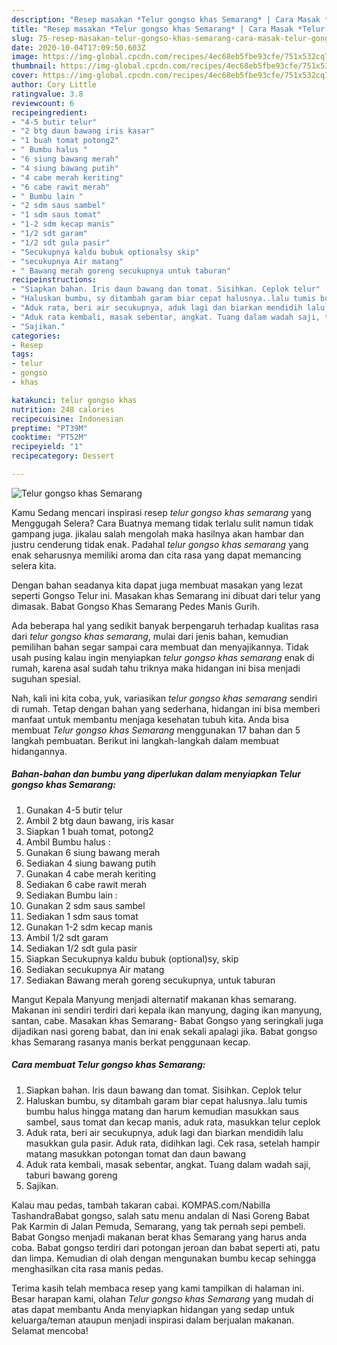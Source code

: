 ```yaml
---
description: "Resep masakan *Telur gongso khas Semarang* | Cara Masak *Telur gongso khas Semarang* Yang Paling Enak"
title: "Resep masakan *Telur gongso khas Semarang* | Cara Masak *Telur gongso khas Semarang* Yang Paling Enak"
slug: 75-resep-masakan-telur-gongso-khas-semarang-cara-masak-telur-gongso-khas-semarang-yang-paling-enak
date: 2020-10-04T17:09:50.603Z
image: https://img-global.cpcdn.com/recipes/4ec68eb5fbe93cfe/751x532cq70/telur-gongso-khas-semarang-foto-resep-utama.jpg
thumbnail: https://img-global.cpcdn.com/recipes/4ec68eb5fbe93cfe/751x532cq70/telur-gongso-khas-semarang-foto-resep-utama.jpg
cover: https://img-global.cpcdn.com/recipes/4ec68eb5fbe93cfe/751x532cq70/telur-gongso-khas-semarang-foto-resep-utama.jpg
author: Cory Little
ratingvalue: 3.8
reviewcount: 6
recipeingredient:
- "4-5 butir telur"
- "2 btg daun bawang iris kasar"
- "1 buah tomat potong2"
- " Bumbu halus "
- "6 siung bawang merah"
- "4 siung bawang putih"
- "4 cabe merah keriting"
- "6 cabe rawit merah"
- " Bumbu lain "
- "2 sdm saus sambel"
- "1 sdm saus tomat"
- "1-2 sdm kecap manis"
- "1/2 sdt garam"
- "1/2 sdt gula pasir"
- "Secukupnya kaldu bubuk optionalsy skip"
- "secukupnya Air matang"
- " Bawang merah goreng secukupnya untuk taburan"
recipeinstructions:
- "Siapkan bahan. Iris daun bawang dan tomat. Sisihkan. Ceplok telur"
- "Haluskan bumbu, sy ditambah garam biar cepat halusnya..lalu tumis bumbu halus hingga matang dan harum kemudian masukkan saus sambel, saus tomat dan kecap manis, aduk rata, masukkan telur ceplok"
- "Aduk rata, beri air secukupnya, aduk lagi dan biarkan mendidih lalu masukkan gula pasir. Aduk rata, didihkan lagi. Cek rasa, setelah hampir matang masukkan potongan tomat dan daun bawang"
- "Aduk rata kembali, masak sebentar, angkat. Tuang dalam wadah saji, taburi bawang goreng"
- "Sajikan."
categories:
- Resep
tags:
- telur
- gongso
- khas

katakunci: telur gongso khas 
nutrition: 248 calories
recipecuisine: Indonesian
preptime: "PT39M"
cooktime: "PT52M"
recipeyield: "1"
recipecategory: Dessert

---
```



![*Telur gongso khas Semarang*](https://img-global.cpcdn.com/recipes/4ec68eb5fbe93cfe/751x532cq70/telur-gongso-khas-semarang-foto-resep-utama.jpg)

Kamu Sedang mencari inspirasi resep *telur gongso khas semarang* yang Menggugah Selera? Cara Buatnya memang tidak terlalu sulit namun tidak gampang juga. jikalau salah mengolah maka hasilnya akan hambar dan justru cenderung tidak enak. Padahal *telur gongso khas semarang* yang enak seharusnya memiliki aroma dan cita rasa yang dapat memancing selera kita.

Dengan bahan seadanya kita dapat juga membuat masakan yang lezat seperti Gongso Telur ini. Masakan khas Semarang ini dibuat dari telur yang dimasak. Babat Gongso Khas Semarang Pedes Manis Gurih.

Ada beberapa hal yang sedikit banyak berpengaruh terhadap kualitas rasa dari *telur gongso khas semarang*, mulai dari jenis bahan, kemudian pemilihan bahan segar sampai cara membuat dan menyajikannya. Tidak usah pusing kalau ingin menyiapkan *telur gongso khas semarang* enak di rumah, karena asal sudah tahu triknya maka hidangan ini bisa menjadi suguhan spesial.


Nah, kali ini kita coba, yuk, variasikan *telur gongso khas semarang* sendiri di rumah. Tetap dengan bahan yang sederhana, hidangan ini bisa memberi manfaat untuk membantu menjaga kesehatan tubuh kita. Anda bisa membuat *Telur gongso khas Semarang* menggunakan 17 bahan dan 5 langkah pembuatan. Berikut ini langkah-langkah dalam membuat hidangannya.

<!--inarticleads1-->

##### Bahan-bahan dan bumbu yang diperlukan dalam menyiapkan *Telur gongso khas Semarang*:

1. Gunakan 4-5 butir telur
1. Ambil 2 btg daun bawang, iris kasar
1. Siapkan 1 buah tomat, potong2
1. Ambil  Bumbu halus :
1. Gunakan 6 siung bawang merah
1. Sediakan 4 siung bawang putih
1. Gunakan 4 cabe merah keriting
1. Sediakan 6 cabe rawit merah
1. Sediakan  Bumbu lain :
1. Gunakan 2 sdm saus sambel
1. Sediakan 1 sdm saus tomat
1. Gunakan 1-2 sdm kecap manis
1. Ambil 1/2 sdt garam
1. Sediakan 1/2 sdt gula pasir
1. Siapkan Secukupnya kaldu bubuk (optional)sy, skip
1. Sediakan secukupnya Air matang
1. Sediakan  Bawang merah goreng secukupnya, untuk taburan


Mangut Kepala Manyung menjadi alternatif makanan khas semarang. Makanan ini sendiri terdiri dari kepala ikan manyung, daging ikan manyung, santan, cabe. Masakan khas Semarang- Babat Gongso yang seringkali juga dijadikan nasi goreng babat, dan ini enak sekali apalagi jika. Babat gongso khas Semarang rasanya manis berkat penggunaan kecap. 

<!--inarticleads2-->

##### Cara membuat *Telur gongso khas Semarang*:

1. Siapkan bahan. Iris daun bawang dan tomat. Sisihkan. Ceplok telur
1. Haluskan bumbu, sy ditambah garam biar cepat halusnya..lalu tumis bumbu halus hingga matang dan harum kemudian masukkan saus sambel, saus tomat dan kecap manis, aduk rata, masukkan telur ceplok
1. Aduk rata, beri air secukupnya, aduk lagi dan biarkan mendidih lalu masukkan gula pasir. Aduk rata, didihkan lagi. Cek rasa, setelah hampir matang masukkan potongan tomat dan daun bawang
1. Aduk rata kembali, masak sebentar, angkat. Tuang dalam wadah saji, taburi bawang goreng
1. Sajikan.


Kalau mau pedas, tambah takaran cabai. KOMPAS.com/Nabilla TashandraBabat gongso, salah satu menu andalan di Nasi Goreng Babat Pak Karmin di Jalan Pemuda, Semarang, yang tak pernah sepi pembeli. Babat Gongso menjadi makanan berat khas Semarang yang harus anda coba. Babat gongso terdiri dari potongan jeroan dan babat seperti ati, patu dan limpa. Kemudian di olah dengan mengunakan bumbu kecap sehingga menghasilkan cita rasa manis pedas. 

Terima kasih telah membaca resep yang kami tampilkan di halaman ini. Besar harapan kami, olahan *Telur gongso khas Semarang* yang mudah di atas dapat membantu Anda menyiapkan hidangan yang sedap untuk keluarga/teman ataupun menjadi inspirasi dalam berjualan makanan. Selamat mencoba!
